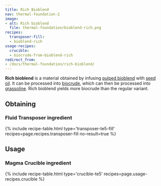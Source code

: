 ```yaml
---
title: Rich Bioblend
nav: thermal-foundation-2
image:
- alt: Rich bioblend
  file: thermal-foundation/bioblend-rich.png
recipes:
  transposer-fill:
  - bioblend-rich
usage-recipes:
  crucible:
  - biocrude-from-bioblend-rich
redirect_from:
- /docs/thermal-foundation/rich-bioblend/
---
```


**Rich bioblend** is a material obtained by infusing [pulped
bioblend](/docs/thermal-foundation-2/pulped-bioblend/) with [seed
oil](/docs/thermal-foundation-2/seed-oil/). It can be processed into
[biocrude](/docs/thermal-foundation-2/biocrude/), which can then be processed into
[grassoline](/docs/thermal-foundation-2/grassoline/). Rich bioblend yields more
biocrude than the regular variant.


Obtaining
---------

### Fluid Transposer ingredient
{% include recipe-table.html type='transposer-te5-fill' recipes=page.recipes.transposer-fill no-result=true %}


Usage
-----

### Magma Crucible ingredient
{% include recipe-table.html type='crucible-te5' recipes=page.usage-recipes.crucible %}
